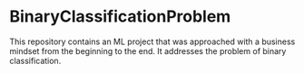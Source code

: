 # BinaryClassificationProblem
This repository contains an ML project that was approached with a business mindset from the beginning to the end. It addresses the problem of binary classification.
